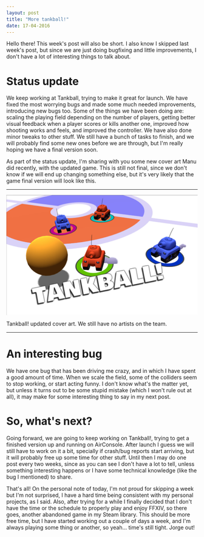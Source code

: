 ```yaml
---
layout: post
title: "More tankball!"
date: 17-04-2016
---
```


<p>Hello there! This week's post will also be short. I also know I skipped last week's post, but since we are just doing bugfixing and little improvements, I don't have a lot of interesting things to talk about. </p>

<h1>Status update</h1>

<p>We keep working at Tankball, trying to make it great for launch. We have fixed the most worrying bugs and made some much needed improvements, introducing new bugs too. Some of the things we have been doing are: scaling the playing field depending on the number of players, getting better visual feedback when a player scores or kills another one, improved how shooting works and feels, and improved the controller. We have also done minor tweaks to other stuff. We still have a bunch of tasks to finish, and we will probably find some new ones before we are through, but I'm really hoping we have a final version soon.</p>

<p>As part of the status update, I'm sharing with you some new cover art Manu did recently, with the updated game. This is still not final, since we don't know if we will end up changing something else, but it's very likely that the game final version will look like this.</p>

<hr>
<img src="/images/tankball_cover_updated.jpg" alt="Tankball!, looking better!" style="display:block;margin-left:auto;margin-right:auto"> 
  <p style="width:-moz-fit-content ;margin-left:auto;margin-right:auto"> Tankball! updated cover art. We still have no artists on the team.</p>
<hr>

<h1>An interesting bug</h1>

<p>We have one bug that has been driving me crazy, and in which I have spent a good amount of time. When we scale the field, some of the colliders seem to stop working, or start acting funny. I don't know what's the matter yet, but unless it turns out to be some stupid mistake (which I won't rule out at all), it may make for some interesting thing to say in my next post.<p>

<h1>So, what's next?</h1>

<p>Going forward, we are going to keep working on Tankball!, trying to get a finished version up and running on AirConsole. After launch I guess we will still have to work on it a bit, specially if crash/bug reports start arriving, but it will probably free up some time for other stuff. Until then I may do one post every two weeks, since as you can see I don't have a lot to tell, unless something interesting happens or I have some technical knowledge (like the bug I mentioned) to share.</p>

<p>That's all! On the personal note of today, I'm not proud for skipping a week but I'm not surprised, I have a hard time being consistent with my personal projects, as I said. Also, after trying for a while I finally decided that I don't have the time or the schedule to properly play and enjoy FFXIV, so there goes, another abandoned game in my Steam library. This should be more free time, but I have started working out a couple of days a week, and I'm always playing some thing or another, so yeah... time's still tight. Jorge out!</p>
